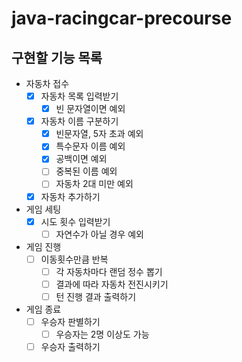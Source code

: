 # java-racingcar-precourse

## 구현할 기능 목록

- 자동차 접수
    - [x] 자동차 목록 입력받기
        - [x] 빈 문자열이면 예외
    - [x] 자동차 이름 구분하기
        - [x] 빈문자열, 5자 초과 예외
        - [x] 특수문자 이름 예외
        - [x] 공백이면 예외
        - [ ] 중복된 이름 예외
        - [ ] 자동차 2대 미만 예외
    - [x] 자동차 추가하기
- 게임 세팅
    - [x] 시도 횟수 입력받기
        - [ ] 자연수가 아닐 경우 예외
- 게임 진행
    - [ ] 이동횟수만큼 반복
        - [ ] 각 자동차마다 랜덤 정수 뽑기
        - [ ] 결과에 따라 자동차 전진시키기
        - [ ] 턴 진행 결과 출력하기
- 게임 종료
    - [ ] 우승자 판별하기
        - [ ] 우승자는 2명 이상도 가능
    - [ ] 우승자 출력하기